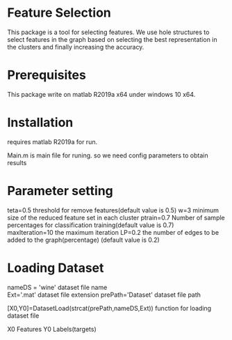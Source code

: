 # Feature Selection
This package is a tool for selecting features. We use hole structures to select features in the graph based on selecting the best representation in the clusters and finally increasing the accuracy.

# Prerequisites
This package write on matlab R2019a x64 under windows 10 x64. 

# Installation
requires matlab R2019a for run.

Main.m is main file for runing. so we need config parameters to obtain results

# Parameter setting
teta=0.5                threshold for remove features(default value is 0.5)
w=3                     minimum size of the reduced feature set in each cluster
ptrain=0.7              Number of sample percentages for classification training(default value is 0.7)     
maxIteration=10         the maximum iteration
LP=0.2                  the number of edges to be added to the graph(percentage) (default value is 0.2)

# Loading Dataset
nameDS = 'wine'             dataset file name    
Ext='.mat'                  dataset file extension
prePath='Dataset\'          dataset file path

[X0,Y0]=DatasetLoad(strcat(prePath,nameDS,Ext))          function for loading dataset file

X0       Features
Y0       Labels(targets)

